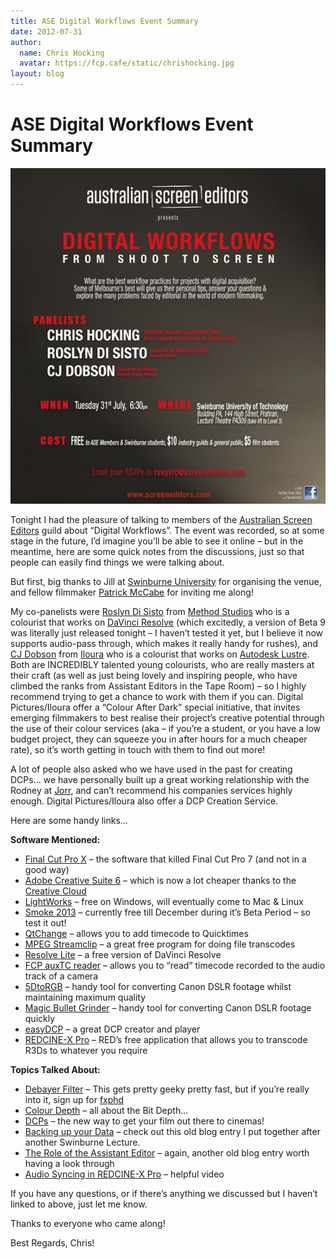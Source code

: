 ```yaml
---
title: ASE Digital Workflows Event Summary
date: 2012-07-31
author:
  name: Chris Hocking
  avatar: https://fcp.cafe/static/chrishocking.jpg
layout: blog
---
```

# ASE Digital Workflows Event Summary

![](/static/blog/07-digital-workflows-554x590.jpg "digital-workflows")

Tonight I had the pleasure of talking to members of the [Australian Screen Editors](http://www.screeneditors.com/) guild about “Digital Workflows”. The event was recorded, so at some stage in the future, I’d imagine you’ll be able to see it online – but in the meantime, here are some quick notes from the discussions, just so that people can easily find things we were talking about.

But first, big thanks to Jill at [Swinburne University](http://www.swinburne.edu.au/) for organising the venue, and fellow filmmaker [Patrick McCabe](http://www.wearereunited.com/) for inviting me along!

My co-panelists were [Roslyn Di Sisto](https://vimeo.com/38759846) from [Method Studios](http://methodstudios.com.au/) who is a colourist that works on [DaVinci Resolve](http://methodstudios.com.au/) (which excitedly, a version of Beta 9 was literally just released tonight – I haven’t tested it yet, but I believe it now supports audio-pass through, which makes it really handy for rushes), and [CJ Dobson](http://iloura.com/commercial/cj-dobson-colourist-melbourne/) from [Iloura](http://www.iloura.com.au/) who is a colourist that works on [Autodesk Lustre](http://usa.autodesk.com/adsk/servlet/index?siteID=123112&id=9986081&linkID=9242056). Both are INCREDIBLY talented young colourists, who are really masters at their craft (as well as just being lovely and inspiring people, who have climbed the ranks from Assistant Editors in the Tape Room) – so I highly recommend trying to get a chance to work with them if you can. Digital Pictures/Iloura offer a “Colour After Dark” special initiative, that invites emerging filmmakers to best realise their project’s creative potential through the use of their colour services (aka – if you’re a student, or you have a low budget project, they can squeeze you in after hours for a much cheaper rate), so it’s worth getting in touch with them to find out more!

A lot of people also asked who we have used in the past for creating DCPs… we have personally built up a great working relationship with the Rodney at [Jorr](http://jorr.com.au/), and can’t recommend his companies services highly enough. Digital Pictures/Iloura also offer a DCP Creation Service.

Here are some handy links…

**Software Mentioned:**

* [Final Cut Pro X](http://www.apple.com/finalcutpro/) – the software that killed Final Cut Pro 7 (and not in a good way)
* [Adobe Creative Suite 6](http://www.adobe.com/au/products/creativesuite/) – which is now a lot cheaper thanks to the [Creative Cloud](http://www.adobe.com/au/products/creativecloud/)
* [LightWorks](http://www.lwks.com/) – free on Windows, will eventually come to Mac & Linux
* [Smoke 2013](http://usa.autodesk.com/smoke-for-mac/trial/) – currently free till December during it’s Beta Period – so test it out!
* [QtChange](http://www.videotoolshed.com/product/42/qtchange/) – allows you to add timecode to Quicktimes
* [MPEG Streamclip](http://www.squared5.com/) – a great free program for doing file transcodes
* [Resolve Lite](http://www.blackmagicdesign.com/products/davinciresolve/) – a free version of DaVinci Resolve
* [FCP auxTC reader](http://www.videotoolshed.com/product/26/fcp-auxtc-reader) – allows you to “read” timecode recorded to the audio track of a camera
* [5DtoRGB](http://rarevision.com/5dtorgb/) – handy tool for converting Canon DSLR footage whilst maintaining maximum quality
* [Magic Bullet Grinder](http://www.redgiantsoftware.com/products/all/magic-bullet-grinder/) – handy tool for converting Canon DSLR footage quickly
* [easyDCP](http://www.easy-dcp.de/) – a great DCP creator and player
* [REDCINE-X Pro](https://www.red.com/downloads) – RED’s free application that allows you to transcode R3Ds to whatever you require

**Topics Talked About:**

* [Debayer Filter](http://en.wikipedia.org/wiki/Bayer_filter) – This gets pretty geeky pretty fast, but if you’re really into it, sign up for [fxphd](http://www.fxphd.com/)
* [Colour Depth](http://en.wikipedia.org/wiki/Color_depth) – all about the Bit Depth…
* [DCPs](http://en.wikipedia.org/wiki/Digital_Cinema_Package) – the new way to get your film out there to cinemas!
* [Backing up your Data](./../2011/09/07/swinburne-lecture-august-2011/) – check out this old blog entry I put together after another Swinburne Lecture.
* [The Role of the Assistant Editor](./../2010/10/30/assistant-editor-lecture/) – again, another old blog entry worth having a look through
* [Audio Syncing in REDCINE-X Pro](http://www.red.com/learn/workflow/audiosync) – helpful video

If you have any questions, or if there’s anything we discussed but I haven’t linked to above, just let me know.

Thanks to everyone who came along!

Best Regards, Chris!